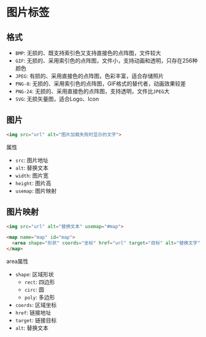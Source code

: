 # 图片标签

## 格式

* `BMP`: 无损的、既支持索引色又支持直接色的点阵图，文件较大
* `GIF`: 无损的、采用索引色的点阵图，文件小，支持动画和透明，只存在256种颜色
* `JPEG`: 有损的、采用直接色的点阵图，色彩丰富，适合存储照片
* `PNG-8`: 无损的、采用索引色的点阵图，GIF格式的替代者，动画效果较差
* `PNG-24`: 无损的、采用直接色的点阵图，支持透明，文件比`JPEG`大
* `SVG`: 无损矢量图，适合Logo、Icon

## 图片

```html
<img src="url" alt="图片加载失败时显示的文字">
```

属性

* `src`: 图片地址
* `alt`: 替换文本
* `width`: 图片宽
* `height`: 图片高
* `usemap`: 图片映射

## 图片映射

```html
<img src="url" alt="替换文本" usemap="#map">

<map name="map" id="map">
  <area shape="形状" coords="坐标" href="url" target="目标" alt="替换文字">
</map>
```

area属性

* `shape`: 区域形状
  * `rect`: 四边形
  * `circ`: 圆
  * `poly`: 多边形
* `coords`: 区域坐标
* `href`: 链接地址
* `target`: 链接目标
* `alt`: 替换文本
